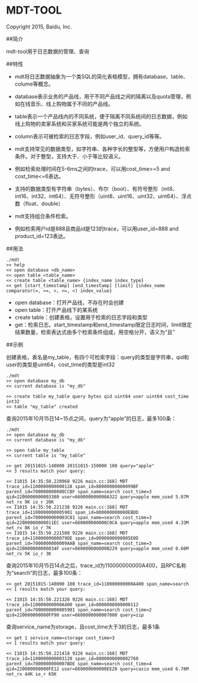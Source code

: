 MDT-TOOL
====
Copyright 2015, Baidu, Inc.

##简介

  mdt-tool用于日志数据的管理、查询

##特性

 * mdt将日志数据抽象为一个类SQL的简化表格模型，拥有database、table、colume等概念。

  * database表示业务的产品线，用于不同产品线之间的隔离以及quota管理，例如在线音乐、线上购物属于不同的产品线。

  * table表示一个产品线内的不同系统，便于隔离不同系统间的日志数据，例如线上购物的卖家系统和买家系统可能是两个独立的系统。

  * column表示可被检索的日志字段，例如user_id、query_id等等。
  
 * mdt支持常见的数据类型，如字符串、各种字长的整型等，方便用户构造检索条件。对于整型，支持大于、小于等比较语义。

  * 例如检索处理时间在5-6ms之间的trace，可以用cost_time>=5 and cost_time<=6表达。
  
  * 支持的数据类型有字符串（bytes）、布尔（bool）、有符号整形（int8、int16、int32、int64）、无符号整形（uint8、uint16、uint32、uint64）、浮点数（float、double）
  
 * mdt支持组合条件检索。

  * 例如检索用户id是888且商品id是123的trace，可以用user_id=888 and product_id=123表达。
  
##用法
```
./mdt
>> help
<< open database <db_name>
<< open table <table_name>
<< create table <table_name> {index_name index_type}
<< get [start_timestamp] [end_timestamp] [limit] {index_name comparator(=, >=, >, <=, <) index_value}
```
  * open database：打开产品线，不存在时会创建
  * open table：打开产品线下的某系统
  * create table：创建表格，设置用于检索的日志字段和类型
  * get：检索日志。start_timestamp和end_timestamp限定日志时间，limit限定结果数量，检索表达式由多个检索条件组成，用空格分开，语义为“且”

##示例

创建表格，表名是my_table，有四个可检索字段：query的类型是字符串，qid和user的类型是uint64，cost_time的类型是int32

```
./mdt
>> open database my_db
<< current database is "my_db"

>> create table my_table query bytes qid uint64 user uint64 cost_time int32
<< table "my_table" created
```

查询2015年10月15日14~15点之间，query为“apple”的日志，最多100条：

```
./mdt
>> open database my_db
<< current database is "my_db"

>> open table my_table
<< current table is "my_table"

>> get 20151015-140000 20151015-150000 100 query="apple"
<< 3 results match your query:

<< I1015 14:35:50.220968 9226 main.cc:168] MDT trace_id=110000000000012A span_id=80000000000099BF parent_id=700000000000CCBF span_name=search cost_time=3 qid=2200000000003380 user=660000000000A322 query=apple mem_used 5.07M net_rx 9K io_r 20K
<< I1015 14:35:50.221238 9226 main.cc:168] MDT trace_id=1100000000005901 span_id=800000000000EBDD parent_id=7000000000003C81 span_name=search cost_time=3 qid=22000000000011EC user=660000000000C0CA query=apple mem_used 4.33M net_rx 8K io_r 7K
<< I1015 14:35:50.221508 9226 main.cc:168] MDT trace_id=11000000000079DE span_id=8000000000005E0D parent_id=7000000000009AAB span_name=search cost_time=3 qid=220000000000034F user=660000000000B229 query=apple mem_used 0.66M net_rx 5K io_r 3K
```

查询2015年10月15日14点之后，trace_id为110000000000A400，且RPC名称为“search”的日志，最多100条：

```
>> get 20151015-140000 100 trace_id=110000000000A400 span_name=search
<< 1 results match your query:

<< I1015 14:35:50.221328 9226 main.cc:168] MDT trace_id=110000000000A400 span_id=8000000000000112 parent_id=7000000000005901 span_name=search cost_time=2 qid=220000000000FF90 user=6600000000007000 query=zip
```

查询service_name为storage，且cost_time大于3的日志，最多1条

```
>> get 1 service_name=storage cost_time>3
<< 1 results match your query:

<< I1015 14:35:50.221418 9226 main.cc:168] MDT trace_id=1100000000003128 span_id=8000000000002760 parent_id=7000000000007BDE span_name=search cost_time=4 qid=220000000000FE12 user=660000000000EE20 query=casio mem_used 6.76M net_rx 44K io_r 65K
```
